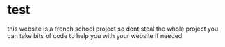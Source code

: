 # test
this website is a french school project so dont steal the whole project you can take bits of code to help you with your website if needed
